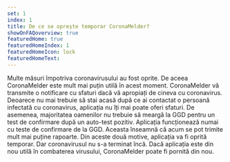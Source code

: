 ```yaml
---
set: 1
index: 1
title: De ce se oprește temporar CoronaMelder? 
showOnFAQoverview: true
featuredHome: true
featuredHomeIndex: 1
featuredHomeIcon: lock
featuredHomeText: 
---
```

Multe măsuri împotriva coronavirusului au fost oprite. De aceea CoronaMelder este mult mai puțin utilă în acest moment. CoronaMelder vă transmite o notificare cu sfaturi dacă vă apropiați de cineva cu coronavirus. Deoarece nu mai trebuie să stai acasă după ce ai contactat o persoană infectată cu coronavirus, aplicația nu îți mai poate oferi sfaturi. De asemenea, majoritatea oamenilor nu trebuie să meargă la GGD pentru un test de confirmare după un auto-test pozitiv. Aplicația funcționează numai cu teste de confirmare de la GGD. Aceasta înseamnă că acum se pot trimite mult mai puține rapoarte. Din aceste două motive, aplicația va fi oprită temporar. Dar coronavirusul nu s-a terminat încă. Dacă aplicația este din nou utilă în combaterea virusului, CoronaMelder poate fi pornită din nou. 
